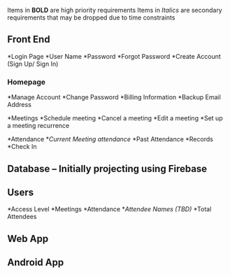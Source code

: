 Items in **BOLD** are high priority requirements
Items in *Italics* are secondary requirements that may be dropped due to time constraints

## Front End

*Login Page
*User Name
*Password
*Forgot Password 
*Create Account (Sign Up/ Sign In)

### Homepage

*Manage Account
    *Change Password
    *Billing Information
    *Backup Email Address
		
*Meetings
    *Schedule meeting
    *Cancel a meeting
    *Edit a meeting
    *Set up a meeting recurrence

*Attendance
    *_Current Meeting attendance_
    *Past Attendance
    *Records
    *Check In
		
	
	
	
## Database – Initially projecting using Firebase
	
## Users
*Access Level
*Meetings
*Attendance
    *_Attendee Names (TBD)_
    *Total Attendees

		
	
## Web App
## Android App
